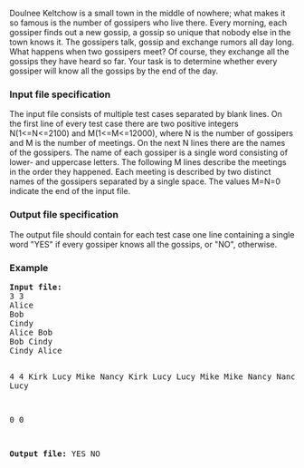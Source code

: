 <p>Doulnee Keltchow is a small town in the middle of nowhere; what makes it so famous is the number of gossipers who live there. Every morning, each gossiper finds out a new gossip, a gossip so unique that nobody else in the town knows it. The gossipers talk, gossip and exchange rumors all day long. What happens when two gossipers meet? Of course, they exchange all the gossips they have heard so far. Your task is to determine whether every gossiper will know all the gossips by the end of the day. </p>

<h3>Input file specification</h3>
<p>The input file consists of multiple test cases separated by blank lines. On the first line of every test case there are two positive integers N(1&lt;=N&lt;=2100) and M(1&lt;=M&lt;=12000), where N is the number of gossipers and M is the number of meetings. On the next N lines there are the names of the gossipers. The name of each gossiper is a single word consisting of lower- and uppercase letters. The following M lines describe the meetings in the order they happened. Each meeting is described by two distinct names of the gossipers separated by a single space. The values M=N=0 indicate the end of the input file. </p>

<h3>Output file specification</h3>
<p>The output file should contain for each test case one line containing a single word "YES" if every gossiper knows all the gossips, or "NO", otherwise. </p>

<h3>Example</h3>
<pre><b>Input file:</b>
3 3
Alice
Bob
Cindy
Alice Bob
Bob Cindy
Cindy Alice

4 4
Kirk
Lucy
Mike
Nancy
Kirk Lucy
Lucy Mike
Mike Nancy
Nancy Lucy

0 0

<b>Output file:</b>
YES
NO
</pre>